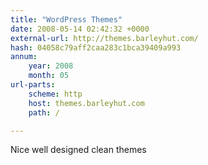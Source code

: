 ```yaml
---
title: "WordPress Themes"
date: 2008-05-14 02:42:32 +0000
external-url: http://themes.barleyhut.com/
hash: 04058c79aff2caa283c1bca39409a993
annum:
    year: 2008
    month: 05
url-parts:
    scheme: http
    host: themes.barleyhut.com
    path: /

---
```


Nice well designed clean themes
